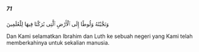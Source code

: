 ##### 71

<span class="ayah">وَنَجَّيْنَٰهُ وَلُوطًا إِلَى ٱلْأَرْضِ ٱلَّتِى بَٰرَكْنَا فِيهَا لِلْعَٰلَمِينَ</span>

<span class="ayah_translation">Dan Kami seIamatkan Ibrahim dan Luth ke sebuah negeri yang Kami telah memberkahinya untuk sekalian manusia.</span>
